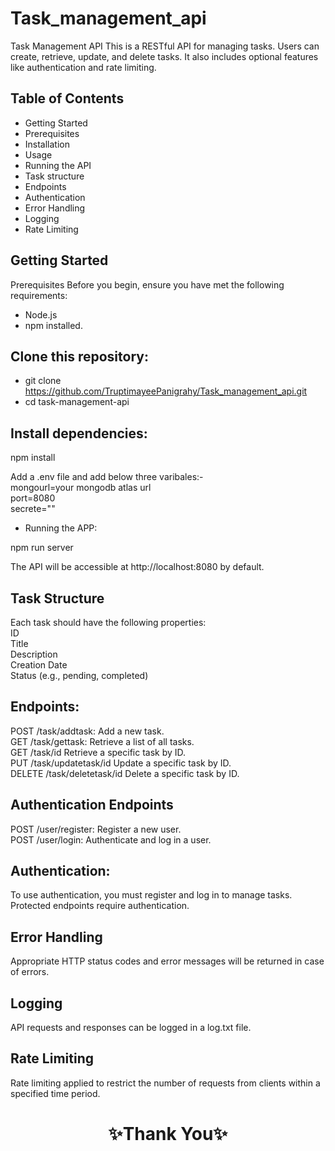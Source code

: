 # Task_management_api
Task Management API
This is a RESTful API for managing tasks. Users can create, retrieve, update, and delete tasks. It also includes optional features like authentication and rate limiting.

## Table of Contents
- Getting Started
- Prerequisites
- Installation
- Usage
- Running the API
- Task structure
- Endpoints
- Authentication
- Error Handling
- Logging
- Rate Limiting

## Getting Started
Prerequisites
Before you begin, ensure you have met the following requirements:
- Node.js
- npm installed.


## Clone this repository:

- git clone https://github.com/TruptimayeePanigrahy/Task_management_api.git <br/>
- cd task-management-api
## Install dependencies:

npm install <br/>

Add a .env file and add below three varibales:-<br/>
mongourl=your mongodb atlas url <br/>
 port=8080<br/>
secrete=""<br/>
- Running the APP: <br/>

npm run server <br/>

The API will be accessible at http://localhost:8080 by default.
## Task Structure
Each task should have the following properties:<br/>
ID<br/>
Title<br/>
Description<br/>
Creation Date<br/>
Status (e.g., pending, completed)

## Endpoints:

POST /task/addtask: Add a new task.<br/>
GET /task/gettask: Retrieve a list of all tasks.<br/>
GET /task/id Retrieve a specific task by ID.<br/>
PUT /task/updatetask/id Update a specific task by ID.<br/>
DELETE /task/deletetask/id Delete a specific task by ID.<br/>

## Authentication Endpoints 
POST /user/register: Register a new user.<br/>
POST /user/login: Authenticate and log in a user.<br/>
## Authentication:
To use authentication, you must register and log in to manage tasks. Protected endpoints require authentication.
## Error Handling
Appropriate HTTP status codes and error messages will be returned in case of errors.
## Logging 
API requests and responses can be logged in a log.txt file.
## Rate Limiting 
Rate limiting  applied to restrict the number of requests from clients within a specified time period.
<h1 align="center">✨Thank You✨</h1>
